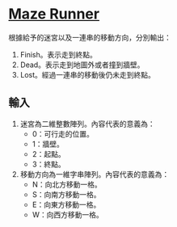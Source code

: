 # [Maze Runner](https://www.codewars.com/kata/maze-runner/)

根據給予的迷宮以及一連串的移動方向，分別輸出：

1. Finish。表示走到終點。
2. Dead。表示走到地圖外或者撞到牆壁。
3. Lost。經過一連串的移動後仍未走到終點。

## 輸入

1. 迷宮為二維整數陣列。內容代表的意義為：
    * 0：可行走的位置。
    * 1：牆壁。
    * 2：起點。
    * 3：終點。
2. 移動方向為一維字串陣列。內容代表的意義為：
    * N：向北方移動一格。
    * S：向南方移動一格。
    * E：向東方移動一格。
    * W：向西方移動一格。
